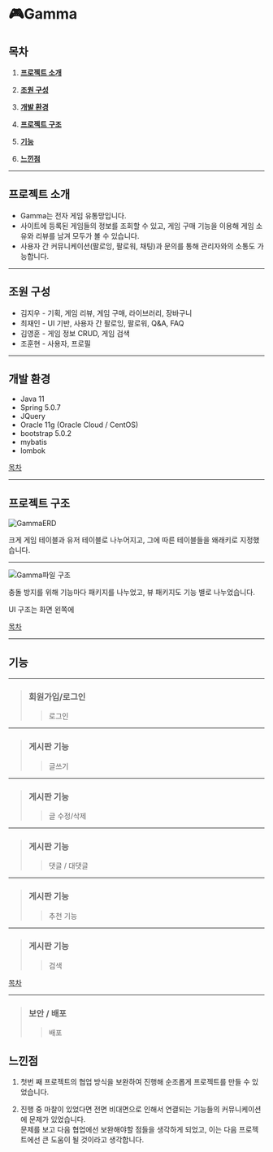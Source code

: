 # 🎮Gamma
## 목차
1. [**프로젝트 소개**](#프로젝트-소개)

2. [**조원 구성**](#조원-구성)

3. [**개발 환경**](#개발-환경)

4. [**프로젝트 구조**](#프로젝트-구조)

5. [**기능**](#기능)

6. [**느낀점**](#느낀점)

---

## 프로젝트 소개
* Gamma는 전자 게임 유통망입니다.
* 사이트에 등록된 게임들의 정보를 조회할 수 있고, 게임 구매 기능을 이용해 게임 소유와 리뷰를 남겨 모두가 볼 수 있습니다.
* 사용자 간 커뮤니케이션(팔로잉, 팔로워, 채팅)과 문의를 통해 관리자와의 소통도 가능합니다.


---

## 조원 구성
* 김지우 - 기획, 게임 리뷰, 게임 구매, 라이브러리, 장바구니
* 최재인 - UI 기반, 사용자 간 팔로잉, 팔로워, Q&A, FAQ
* 김영훈 - 게임 정보 CRUD, 게임 검색
* 조훈현 - 사용자, 프로필

---

## 개발 환경
* Java 11
* Spring 5.0.7
* JQuery
* Oracle 11g (Oracle Cloud / CentOS)
* bootstrap 5.0.2
* mybatis
* lombok

[목차](#목차)

---
## 프로젝트 구조

![GammaERD](https://user-images.githubusercontent.com/85823060/138556497-7ae1d0fc-47c1-464b-91c5-b961da713d75.png)

크게 게임 테이블과 유저 테이블로 나누어지고, 그에 따른 테이블들을 왜래키로 지정했습니다.

---

![Gamma파일 구조](https://user-images.githubusercontent.com/85823060/138556655-2a0b9359-4d6f-44f5-a768-cc6eeec1b7a5.png)

충돌 방지를 위해 기능마다 패키지를 나누었고, 뷰 패키지도 기능 별로 나누었습니다.

UI 구조는 화면 왼쪽에 

[목차](#목차)

---

## 기능

---
> ### 회원가입/로그인
>> 로그인

---

> ### 게시판 기능
>> 글쓰기

---

> ### 게시판 기능
>> 글 수정/삭제

---

> ### 게시판 기능
>>댓글 / 대댓글

---

> ### 게시판 기능
>>추천 기능

---
> ### 게시판 기능
>>검색 

[목차](#목차)

---

> ### 보안 / 배포
>> 배포


## 느낀점

1. 첫번 째 프로젝트의 협업 방식을 보완하여 진행해 순조롭게 프로젝트를 만들 수 있었습니다.

2. 진행 중 마찰이 있었다면 전면 비대면으로 인해서 연결되는 기능들의 커뮤니케이션에 문제가 있었습니다.    
   문제를 보고 다음 협업에선 보완해야할 점들을 생각하게 되었고, 이는 다음 프로젝트에선 큰 도움이 될 것이라고 생각합니다.
